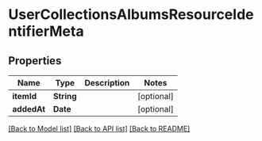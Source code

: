 # UserCollectionsAlbumsResourceIdentifierMeta

## Properties
Name | Type | Description | Notes
------------ | ------------- | ------------- | -------------
**itemId** | **String** |  | [optional] 
**addedAt** | **Date** |  | [optional] 

[[Back to Model list]](../README.md#documentation-for-models) [[Back to API list]](../README.md#documentation-for-api-endpoints) [[Back to README]](../README.md)


